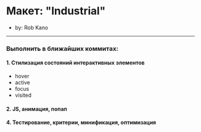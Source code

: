 # Макет: "Industrial"

* by: Rob Kano

---
### Выполнить в ближайших коммитах:

#### 1. Стилизация состояний интерактивных элементов
* hover
* active
* focus
* visited

#### 2. JS, анимация, попап

#### 4. Тестирование, критерии, минификация, оптимизация

